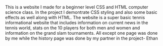 This is a website I made for a beginner level CSS and HTML computer science class. In the project I demontrate CSS styling and also some basic effects as well along with HTML. 
The website is a super basic tennis informational website that includes information on current news in the tennis world, stats on the 10 players for both men and women and
information on the grand slam tournaments. All except one page was done by me while the history page was done by my partner in the project- Ethan
